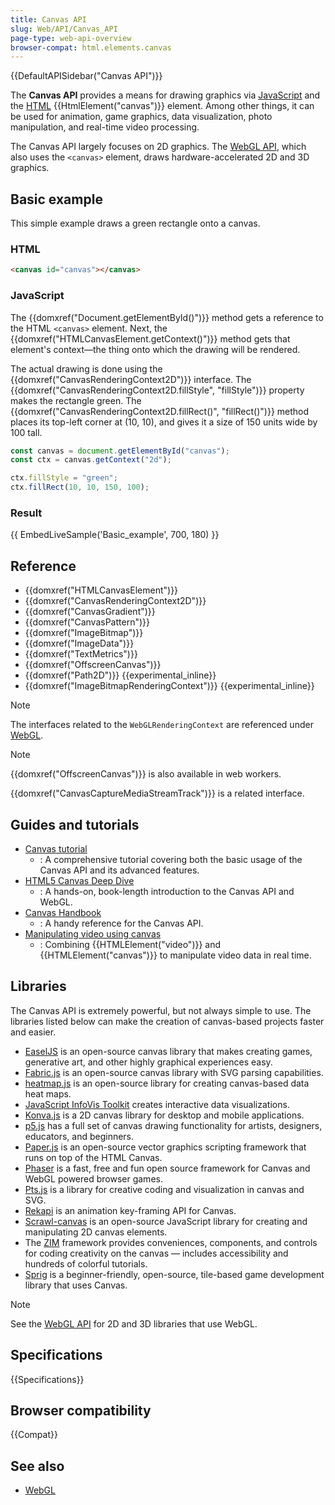 ```yaml
---
title: Canvas API
slug: Web/API/Canvas_API
page-type: web-api-overview
browser-compat: html.elements.canvas
---
```


{{DefaultAPISidebar("Canvas API")}}

The **Canvas API** provides a means for drawing graphics via [JavaScript](/en-US/docs/Web/JavaScript) and the [HTML](/en-US/docs/Web/HTML) {{HtmlElement("canvas")}} element. Among other things, it can be used for animation, game graphics, data visualization, photo manipulation, and real-time video processing.

The Canvas API largely focuses on 2D graphics. The [WebGL API](/en-US/docs/Web/API/WebGL_API), which also uses the `<canvas>` element, draws hardware-accelerated 2D and 3D graphics.

## Basic example

This simple example draws a green rectangle onto a canvas.

### HTML

```html
<canvas id="canvas"></canvas>
```

### JavaScript

The {{domxref("Document.getElementById()")}} method gets a reference to the HTML `<canvas>` element. Next, the {{domxref("HTMLCanvasElement.getContext()")}} method gets that element's context—the thing onto which the drawing will be rendered.

The actual drawing is done using the {{domxref("CanvasRenderingContext2D")}} interface. The {{domxref("CanvasRenderingContext2D.fillStyle", "fillStyle")}} property makes the rectangle green. The {{domxref("CanvasRenderingContext2D.fillRect()", "fillRect()")}} method places its top-left corner at (10, 10), and gives it a size of 150 units wide by 100 tall.

```js
const canvas = document.getElementById("canvas");
const ctx = canvas.getContext("2d");

ctx.fillStyle = "green";
ctx.fillRect(10, 10, 150, 100);
```

### Result

{{ EmbedLiveSample('Basic_example', 700, 180) }}

## Reference

- {{domxref("HTMLCanvasElement")}}
- {{domxref("CanvasRenderingContext2D")}}
- {{domxref("CanvasGradient")}}
- {{domxref("CanvasPattern")}}
- {{domxref("ImageBitmap")}}
- {{domxref("ImageData")}}
- {{domxref("TextMetrics")}}
- {{domxref("OffscreenCanvas")}}
- {{domxref("Path2D")}} {{experimental_inline}}
- {{domxref("ImageBitmapRenderingContext")}} {{experimental_inline}}

> [!NOTE]
> The interfaces related to the `WebGLRenderingContext` are referenced under [WebGL](/en-US/docs/Web/API/WebGL_API).

> [!NOTE]
> {{domxref("OffscreenCanvas")}} is also available in web workers.

{{domxref("CanvasCaptureMediaStreamTrack")}} is a related interface.

## Guides and tutorials

- [Canvas tutorial](/en-US/docs/Web/API/Canvas_API/Tutorial)
  - : A comprehensive tutorial covering both the basic usage of the Canvas API and its advanced features.
- [HTML5 Canvas Deep Dive](https://joshondesign.com/p/books/canvasdeepdive/title.html)
  - : A hands-on, book-length introduction to the Canvas API and WebGL.
- [Canvas Handbook](https://bucephalus.org/text/CanvasHandbook/CanvasHandbook.html)
  - : A handy reference for the Canvas API.
- [Manipulating video using canvas](/en-US/docs/Web/API/Canvas_API/Manipulating_video_using_canvas)
  - : Combining {{HTMLElement("video")}} and {{HTMLElement("canvas")}} to manipulate video data in real time.

## Libraries

The Canvas API is extremely powerful, but not always simple to use. The libraries listed below can make the creation of canvas-based projects faster and easier.

- [EaselJS](https://createjs.com/easeljs) is an open-source canvas library that makes creating games, generative art, and other highly graphical experiences easy.
- [Fabric.js](https://fabricjs.com/) is an open-source canvas library with SVG parsing capabilities.
- [heatmap.js](https://www.patrick-wied.at/static/heatmapjs/) is an open-source library for creating canvas-based data heat maps.
- [JavaScript InfoVis Toolkit](https://philogb.github.io/jit/) creates interactive data visualizations.
- [Konva.js](https://konvajs.org/) is a 2D canvas library for desktop and mobile applications.
- [p5.js](https://p5js.org/) has a full set of canvas drawing functionality for artists, designers, educators, and beginners.
- [Paper.js](http://paperjs.org/) is an open-source vector graphics scripting framework that runs on top of the HTML Canvas.
- [Phaser](https://phaser.io/) is a fast, free and fun open source framework for Canvas and WebGL powered browser games.
- [Pts.js](https://ptsjs.org/) is a library for creative coding and visualization in canvas and SVG.
- [Rekapi](https://github.com/jeremyckahn/rekapi) is an animation key-framing API for Canvas.
- [Scrawl-canvas](https://scrawl.rikweb.org.uk/) is an open-source JavaScript library for creating and manipulating 2D canvas elements.
- The [ZIM](https://zimjs.com/) framework provides conveniences, components, and controls for coding creativity on the canvas — includes accessibility and hundreds of colorful tutorials.
- [Sprig](https://github.com/hackclub/sprig) is a beginner-friendly, open-source, tile-based game development library that uses Canvas.

> [!NOTE]
> See the [WebGL API](/en-US/docs/Web/API/WebGL_API) for 2D and 3D libraries that use WebGL.

## Specifications

{{Specifications}}

## Browser compatibility

{{Compat}}

## See also

- [WebGL](/en-US/docs/Web/API/WebGL_API)
